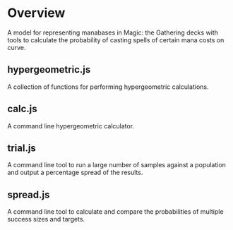# Overview

A model for representing manabases in Magic: the Gathering decks with tools to calculate the probability of casting spells of certain mana costs on curve.

## hypergeometric.js

A collection of functions for performing hypergeometric calculations.

## calc.js

A command line hypergeometric calculator.

## trial.js

A command line tool to run a large number of samples against a population and output a percentage spread of the results.

## spread.js

A command line tool to calculate and compare the probabilities of multiple success sizes and targets.
